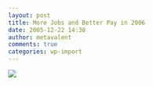 ```yaml
---
layout: post
title: More Jobs and Better Pay in 2006
date: 2005-12-22 14:38
author: metavalent
comments: true
categories: wp-import
---
```

<!--Lead Photo --><a href="https://www.businessweek.com/bwdaily/dnflash/dec2005/nf20051222_6928_db016.htm?campaign_id=rss_topStories"><img src="https://web.archive.org/web/*/https://awebcamdarkly.com/" BUSINESSWEEK.COM
